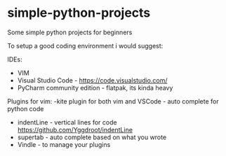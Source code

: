 # simple-python-projects
Some simple python projects for beginners 

To setup a good coding environment i would suggest:

IDEs:
- VIM
- Visual Studio Code - https://code.visualstudio.com/
- PyCharm community edition - flatpak, its kinda heavy

Plugins for vim:
-kite plugin for both vim and VSCode - auto complete for python code
- indentLine - vertical lines for code https://github.com/Yggdroot/indentLine
- supertab - auto complete based on what you wrote
- Vindle - to manage your plugins
